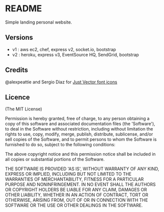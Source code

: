 # README

Simple landing personal website.

## Versions

* v1 : aws ec2, chef, express v2, socket.io, bootstrap
* v2 : heroku, express v3, EventSource HQ, SendGrid, bootstrap

## Credits

@alexpeattie and Sergio Diaz for [Just Vector font icons](http://www.alexpeattie.com/projects/justvector_font/)

## Licence

(The MIT License)

Permission is hereby granted, free of charge, to any person obtaining
a copy of this software and associated documentation files (the
'Software'), to deal in the Software without restriction, including
without limitation the rights to use, copy, modify, merge, publish,
distribute, sublicense, and/or sell copies of the Software, and to
permit persons to whom the Software is furnished to do so, subject to
the following conditions:

The above copyright notice and this permission notice shall be
included in all copies or substantial portions of the Software.

THE SOFTWARE IS PROVIDED 'AS IS', WITHOUT WARRANTY OF ANY KIND,
EXPRESS OR IMPLIED, INCLUDING BUT NOT LIMITED TO THE WARRANTIES OF
MERCHANTABILITY, FITNESS FOR A PARTICULAR PURPOSE AND NONINFRINGEMENT.
IN NO EVENT SHALL THE AUTHORS OR COPYRIGHT HOLDERS BE LIABLE FOR ANY
CLAIM, DAMAGES OR OTHER LIABILITY, WHETHER IN AN ACTION OF CONTRACT,
TORT OR OTHERWISE, ARISING FROM, OUT OF OR IN CONNECTION WITH THE
SOFTWARE OR THE USE OR OTHER DEALINGS IN THE SOFTWARE.
